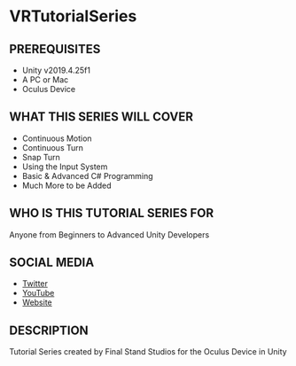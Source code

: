# VRTutorialSeries

## PREREQUISITES

* Unity v2019.4.25f1
* A PC or Mac
* Oculus Device

## WHAT THIS SERIES WILL COVER

* Continuous Motion
* Continuous Turn
* Snap Turn
* Using the Input System
* Basic & Advanced C# Programming
* Much More to be Added

## WHO IS THIS TUTORIAL SERIES FOR

Anyone from Beginners to Advanced Unity Developers

## SOCIAL MEDIA
* [Twitter](https://twitter.com/fsStudiosUS)
* [YouTube](https://www.youtube.com/c/FinalStandStudios)
* [Website](https://finalstandstudios.com)

## DESCRIPTION

Tutorial Series created by Final Stand Studios for the Oculus Device in Unity
